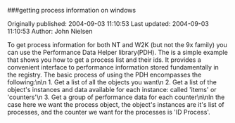 ###getting process information on windows

Originally published: 2004-09-03 11:10:53
Last updated: 2004-09-03 11:10:53
Author: John Nielsen

To get process information for both NT and W2K (but not the 9x family) you can use the Performance Data Helper library(PDH). The is a simple example that shows you how to get a process list and their ids. It provides a convenient interface to performance information stored fundamentally in the registry. The basic process of using the PDH encompasses the following:\n\n   1. Get a list of all the objects you want\n   2. Get a list of the object's instances and data available for each instance: called 'items' or 'counters'\n   3. Get a group of performance data for each counter\n\nIn the case here we want the process object, the object's instances are it's list of processes, and the counter we want for the processes is 'ID Process'.